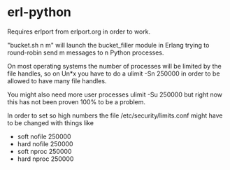 erl-python
==========

Requires erlport from erlport.org in order to work.

"bucket.sh n m" will launch the bucket_filler module in Erlang trying
to round-robin send m messages to n Python processes.

On most operating systems the number of processes will be limited by
the file handles, so on Un*x you have to do a
ulimit -Sn 250000
in order to be allowed to have many file handles.

You might also need more user processes
ulimit -Su 250000
but right now this has not been proven 100% to be a problem.

In order to set so high numbers the file
/etc/security/limits.conf
might have to be changed with things like
* soft nofile 250000
* hard nofile 250000
* soft nproc  250000
* hard nproc  250000


